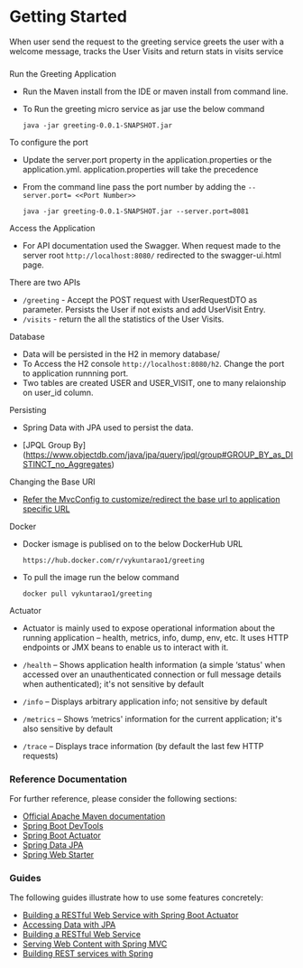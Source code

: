 # Getting Started

When user send the request to the greeting service greets the user with a welcome message, tracks the User Visits and return stats in visits service

### 

Run the Greeting Application

* Run the Maven install from the IDE or maven install from command line. 
* To Run the greeting micro service as jar use the below command

  `java -jar greeting-0.0.1-SNAPSHOT.jar`

To configure the port  
* Update the server.port property in the application.properties or the application.yml. application.properties will take the precedence
* From the command line pass the port number by adding the `--server.port= <<Port Number>>`
  
   `java -jar greeting-0.0.1-SNAPSHOT.jar --server.port=8081`

Access the Application

* For API documentation used the Swagger. When request made to the server root `http://localhost:8080/` redirected to the swagger-ui.html page.

There are two APIs
* `/greeting` - Accept the POST request with UserRequestDTO as parameter. Persists the User if not exists and add UserVisit Entry.
* `/visits` - return the all the statistics of the User Visits.

Database

* Data will be persisted in the H2 in memory database/
* To Access the H2 console `http://localhost:8080/h2`. Change the port to application runnning port. 
* Two tables are created USER and USER_VISIT, one to many relaionship on user_id column. 

Persisting 

* Spring Data with JPA used to persist the data. 

* [JPQL Group By] (https://www.objectdb.com/java/jpa/query/jpql/group#GROUP_BY_as_DISTINCT_no_Aggregates)



Changing the Base URI

* [Refer the MvcConfig to customize/redirect the base url to application specific URL](https://spring.io/guides/gs/securing-web/)

Docker

* Docker ismage is publised on to the below DockerHub URL 

  `https://hub.docker.com/r/vykuntarao1/greeting`
* To pull the image run the below command

  `docker pull vykuntarao1/greeting`

Actuator 

* Actuator is mainly used to expose operational information about the running application – health, metrics, info, dump, env, etc. It uses HTTP endpoints or JMX beans to enable us to interact with it. 

* `/health` – Shows application health information (a simple ‘status' when accessed over an unauthenticated connection or full message details when authenticated); it's not sensitive by default
* `/info` – Displays arbitrary application info; not sensitive by default
* `/metrics` – Shows ‘metrics' information for the current application; it's also sensitive by default
* `/trace` – Displays trace information (by default the last few HTTP requests)

### Reference Documentation
For further reference, please consider the following sections:

* [Official Apache Maven documentation](https://maven.apache.org/guides/index.html)
* [Spring Boot DevTools](https://docs.spring.io/spring-boot/docs/{bootVersion}/reference/htmlsingle/#using-boot-devtools)
* [Spring Boot Actuator](https://docs.spring.io/spring-boot/docs/{bootVersion}/reference/htmlsingle/#production-ready)
* [Spring Data JPA](https://docs.spring.io/spring-boot/docs/{bootVersion}/reference/htmlsingle/#boot-features-jpa-and-spring-data)
* [Spring Web Starter](https://docs.spring.io/spring-boot/docs/{bootVersion}/reference/htmlsingle/#boot-features-developing-web-applications)

### Guides
The following guides illustrate how to use some features concretely:

* [Building a RESTful Web Service with Spring Boot Actuator](https://spring.io/guides/gs/actuator-service/)
* [Accessing Data with JPA](https://spring.io/guides/gs/accessing-data-jpa/)
* [Building a RESTful Web Service](https://spring.io/guides/gs/rest-service/)
* [Serving Web Content with Spring MVC](https://spring.io/guides/gs/serving-web-content/)
* [Building REST services with Spring](https://spring.io/guides/tutorials/bookmarks/)

